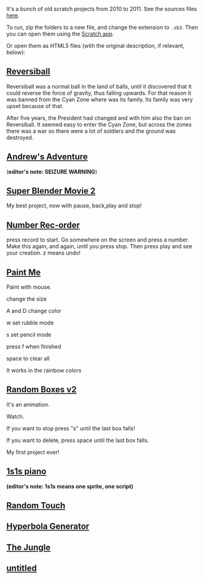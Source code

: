 It's a bunch of old scratch projects from 2010 to 2011. See the sources files [here](https://github.com/Alex-Costea/Old-Scratch-Projects).

To run, zip the folders to a new file, and change the extension to `.sb3`. Then you can open them using the [Scratch app](https://scratch.mit.edu/download).

Or open them as HTML5 files (with the original description, if relevant, below):

## [Reversiball](reversiball.html)

Reversiball was a normal ball in the land of balls, until it discovered that it could reverse the force of gravity, thus falling upwards. For that reason it was banned from the Cyan Zone where was its family. Its family was very upset because of that.

After five years, the President had changed and with him also the ban on Reversiball. It seemed easy to enter the Cyan Zone, but across the zones there was a war so there were a lot of soldiers and the ground was destroyed.
## [Andrew's Adventure](online/andrews-adventure.html)
(**editor's note: SEIZURE WARNING**)
## [Super Blender Movie 2](online/super-blender-movie-2.html)
My best project, now with pause, back,play and stop!
## [Number Rec-order](online/number-rec-order.html)

press record to start. Go somewhere on the screen and press a number. Make this again, and again, until you press stop. Then press play and see your creation.
z means undo!
## [Paint Me](online/paint-me.html)

Paint with mouse.

change the size

A and D change color

w set rubble mode

s set pencil mode

press f when finished

space to clear all

It works in the rainbow colors
## [Random Boxes v2](online/random-boxes.html)

It's an animation.

Watch.

If you want to stop press "s" until the last box falls!

If you want to delete, press space until the last box falls.

My first project ever!
## [1s1s piano](online/1s1s.html)
**(editor's note: 1s1s means one sprite, one script)**
## [Random Touch](online/random-touch.html)
## [Hyperbola Generator](online/hyperbola.html)
## [The Jungle](online/the-jungle.html)
## [untitled](online/untitled.html)